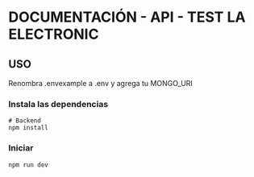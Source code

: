 # DOCUMENTACIÓN - API - TEST LA ELECTRONIC

## USO

Renombra .envexample a .env y agrega tu MONGO_URI

### Instala las dependencias

```
# Backend
npm install
```
### Iniciar
```
npm run dev
```

